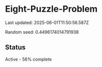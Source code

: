 # Eight-Puzzle-Problem

Last updated: 2025-06-01T11:50:56.587Z

Random seed: 0.4496174014791938

## Status

Active - 56% complete